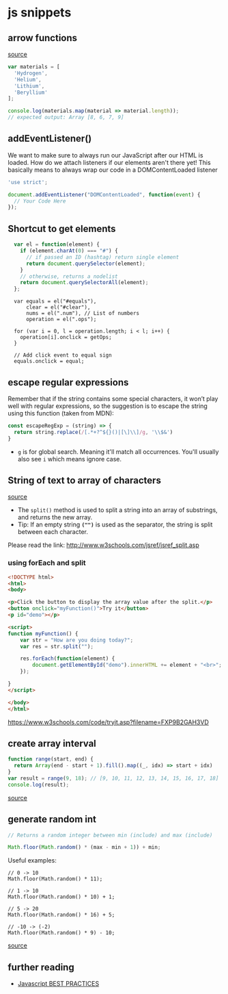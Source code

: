 # js snippets

## arrow functions
[source](https://developer.mozilla.org/en-US/docs/Web/JavaScript/Reference/Functions/Arrow_functions)

```js
var materials = [
  'Hydrogen',
  'Helium',
  'Lithium',
  'Beryllium'
];

console.log(materials.map(material => material.length));
// expected output: Array [8, 6, 7, 9]
```


## addEventListener()

We want to make sure to always run our JavaScript after our HTML is loaded. How do we attach listeners if our elements aren't there yet! This basically means to always wrap our code in a DOMContentLoaded listener

```js
'use strict';

document.addEventListener("DOMContentLoaded", function(event) {
  // Your Code Here
});
```

## Shortcut to get elements

```js
  var el = function(element) {
    if (element.charAt(0) === "#") {
      // if passed an ID (hashtag) return single element
      return document.querySelector(element); 
    }
    // otherwise, returns a nodelist
    return document.querySelectorAll(element); 
  };
```
```
  var equals = el("#equals"), 
      clear = el("#clear"), 
      nums = el(".num"), // List of numbers
      operation = el(".ops");

  for (var i = 0, l = operation.length; i < l; i++) {
    operation[i].onclick = getOps;
  }

  // Add click event to equal sign
  equals.onclick = equal;

```

## escape regular expressions
Remember that if the string contains some special characters, it won’t play well with regular expressions, so the suggestion is to escape the string using this function (taken from MDN):

```js
const escapeRegExp = (string) => {
  return string.replace(/[.*+?^${}()|[\]\\]/g, '\\$&')
}
```

* `g` is for global search. Meaning it'll match all occurrences. You'll usually also see `i` which means ignore case.


## String of text to array of characters

[source](https://stackoverflow.com/a/35909587)


* The `split()` method is used to split a string into an array of substrings, and returns the new array.
* Tip: If an empty string **`("")`** is used as the separator, the string is split between each character.

Please read the link: http://www.w3schools.com/jsref/jsref_split.asp

### using forEach and split

```html
<!DOCTYPE html>
<html>
<body>

<p>Click the button to display the array value after the split.</p>
<button onclick="myFunction()">Try it</button>
<p id="demo"></p>

<script>
function myFunction() {
    var str = "How are you doing today?";
    var res = str.split("");

    res.forEach(function(element) {
        document.getElementById("demo").innerHTML += element + "<br>";
    });

}
</script>

</body>
</html>
```
https://www.w3schools.com/code/tryit.asp?filename=FXP9B2GAH3VD

## create array interval

```js
function range(start, end) {
  return Array(end - start + 1).fill().map((_, idx) => start + idx)
}
var result = range(9, 18); // [9, 10, 11, 12, 13, 14, 15, 16, 17, 18]
console.log(result);
```
[source](https://stackoverflow.com/a/33457557)

## generate random int

```js
// Returns a random integer between min (include) and max (include)

Math.floor(Math.random() * (max - min + 1)) + min;
```

Useful examples:

```
// 0 -> 10
Math.floor(Math.random() * 11);

// 1 -> 10
Math.floor(Math.random() * 10) + 1;

// 5 -> 20
Math.floor(Math.random() * 16) + 5;

// -10 -> (-2)
Math.floor(Math.random() * 9) - 10;
```

[source](https://stackoverflow.com/questions/4959975/generate-random-number-between-two-numbers-in-javascript)


## further reading

* [Javascript BEST PRACTICES](https://www.thinkful.com/learn/javascript-best-practices-1/#Allow-for-Configuration-and-Translation)